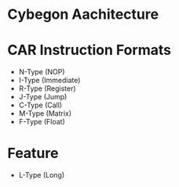 # Cybegon Aachitecture

# CAR Instruction Formats
- N-Type (NOP)
- I-Type (Immediate)
- R-Type (Register)
- J-Type (Jump)
- C-Type (Call)
- M-Type (Matrix)
- F-Type (Float)

# Feature
- L-Type (Long)
